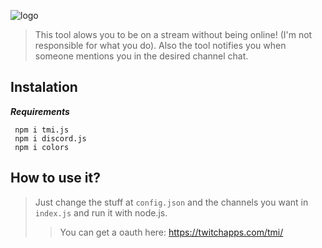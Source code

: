 ![logo](https://user-images.githubusercontent.com/66132515/112811446-76d01b00-9052-11eb-9e95-b50762f8b2ac.png)
>This tool alows you to be on a stream without being online! (I'm not responsible for what you do). Also the tool notifies you when someone mentions you in the desired channel chat.

## Instalation
***Requirements***
 ````
  npm i tmi.js
  npm i discord.js
  npm i colors
  ````
  ## How to use it?
  >Just change the stuff at ```config.json``` and the channels you want in ```index.js``` and run it with node.js.
  >>You can get a oauth here: https://twitchapps.com/tmi/

